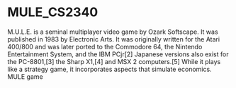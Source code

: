 MULE_CS2340
===========
M.U.L.E. is a seminal multiplayer video game by Ozark Softscape. It was published in 1983 by Electronic Arts. It was originally written for the Atari 400/800 and was later ported to the Commodore 64, the Nintendo Entertainment System, and the IBM PCjr[2] Japanese versions also exist for the PC-8801,[3] the Sharp X1,[4] and MSX 2 computers.[5] While it plays like a strategy game, it incorporates aspects that simulate economics.
MULE game
